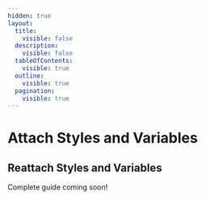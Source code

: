 ```yaml
---
hidden: true
layout:
  title:
    visible: false
  description:
    visible: false
  tableOfContents:
    visible: true
  outline:
    visible: true
  pagination:
    visible: true
---
```


# Attach Styles and Variables

## Reattach Styles and Variables&#x20;

Complete guide coming soon!
